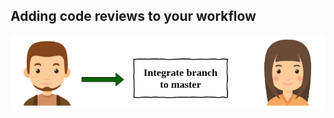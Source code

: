 ## Adding code reviews to your workflow

<img src="static/workflow6.png" style="background-color: white" />
